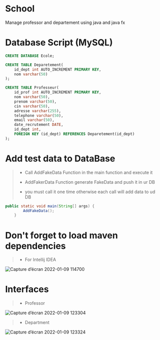 # School
Manage professor and departement using java and java fx

# Database Script (MySQL)
```SQL
CREATE DATABASE Ecole;

CREATE TABLE Deparetement(
    id_dept int AUTO_INCREMENT PRIMARY KEY,
    nom varchar(50)
);

CREATE TABLE Professeur(
	id_prof int AUTO_INCREMENT PRIMARY KEY,
    nom varchar(50),
    prenom varchar(50),
    cin varchar(50),
    adresse varchar(255),
    telephone varchar(50),
    email varchar(50),
    date_recrutement DATE,
    id_dept int,
    FOREIGN KEY (id_dept) REFERENCES Deparetement(id_dept)
);
```

# Add test data to DataBase
> - Call AddFakeData Function in the main function and execute it
> 
> - AddFakerData Function generate FakeData and push it in ur DB
> - you must call it one time otherwise each call will add data to ud DB
```java
public static void main(String[] args) {
        AddFakeData();
    }
```

# Don't forget to load maven dependencies
> - For Intellij IDEA
> 
![Capture d’écran 2022-01-09 114700](https://user-images.githubusercontent.com/70094556/148682554-fae658cb-0e47-4aad-96a1-e885b33a54c3.png)

# Interfaces
> - Professor
> 
![Capture d’écran 2022-01-09 123304](https://user-images.githubusercontent.com/70094556/148682523-67de371a-84f5-47ee-9942-55369d270411.png)
> - Department
> 
![Capture d’écran 2022-01-09 123324](https://user-images.githubusercontent.com/70094556/148682312-6668cdf7-581a-46a1-8b85-028cfb7eaf34.png)
